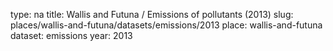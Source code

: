 type: na
title: Wallis and Futuna / Emissions of pollutants (2013)
slug: places/wallis-and-futuna/datasets/emissions/2013
place: wallis-and-futuna
dataset: emissions
year: 2013
